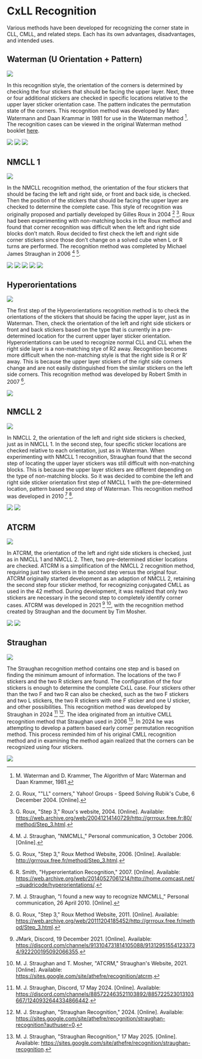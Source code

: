 # CxLL Recognition

Various methods have been developed for recognizing the corner state in CLL, CMLL, and related steps. Each has its own advantages, disadvantages, and intended uses.

## Waterman (U Orientation + Pattern)

![](img/CxLLRecognition/Waterman.png)

In this recognition style, the orientation of the corners is determined by checking the four stickers that should be facing the upper layer. Next, three or four additional stickers are checked in specific locations relative to the upper layer sticker orientation case. The pattern indicates the permutation state of the corners. This recognition method was developed by Marc Watermann and Daan Krammar in 1981 for use in the Waterman method [^waterman-krammer-1981]. The recognition cases can be viewed in the original Waterman method booklet <a href="/archive/Documents/WatermanBooklet.pdf">here</a>.

![](img/CxLLRecognition/Waterman2.png)
![](img/CxLLRecognition/Waterman3.png)
![](img/CxLLRecognition/Waterman4.png)

## NMCLL 1

![](img/CxLLRecognition/NMCLL1.png)

In the NMCLL recognition method, the orientation of the four stickers that should be facing the left and right side, or front and back side, is checked. Then the position of the stickers that should be facing the upper layer are checked to determine the complete case. This style of recognition was originally proposed and partially developed by Gilles Roux in 2004 [^roux-2004-1] [^roux-2004-2]. Roux had been experimenting with non-matching bocks in the Roux method and found that corner recognition was difficult when the left and right side blocks don’t match. Roux decided to first check the left and right side corner stickers since those don’t change on a solved cube when L or R turns are performed. The recognition method was completed by Michael James Straughan in 2006 [^straughan-2006] [^roux-2006].

![](img/CxLLRecognition/NMCLL1-1.png)
![](img/CxLLRecognition/NMCLL1-2.png)
![](img/CxLLRecognition/NMCLL1-3.png)
![](img/CxLLRecognition/NMCLL1-4.png)
![](img/CxLLRecognition/NMCLL1-5.png)

## Hyperorientations

![](img/CxLLRecognition/Hyperorientations.png)

The first step of the Hyperorientations recognition method is to check the orientations of the stickers that should be facing the upper layer, just as in Waterman. Then, check the orientation of the left and right side stickers or front and back stickers based on the type that is currently in a pre-determined location for the current upper layer sticker orientation. Hyperorientations can be used to recognize normal CLL and CLL when the right side layer is a non-matching stye of R2 away. Recognition becomes more difficult when the non-matching style is that the right side is R or R’ away. This is because the upper layer stickers of the right side corners change and are not easily distinguished from the similar stickers on the left side corners. This recognition method was developed by Robert Smith in 2007 [^smith-2007].

![](img/CxLLRecognition/Hyperorientations2.png)

## NMCLL 2

![](img/CxLLRecognition/NMCLL2.png)

In NMCLL 2, the orientation of the left and right side stickers is checked, just as in NMCLL 1. In the second step, four specific sticker locations are checked relative to each orientation, just as in Waterman. When experimenting with NMCLL 1 recognition, Straughan found that the second step of locating the upper layer stickers was still difficult with non-matching blocks. This is because the upper layer stickers are different depending on the type of non-matching blocks. So it was decided to combine the left and right side sticker orientation first step of NMCLL 1 with the pre-determined location, pattern based second step of Waterman. This recognition method was developed in 2010 [^straughan-2010] [^roux-2011].

![](img/CxLLRecognition/NMCLL2-1.png)
![](img/CxLLRecognition/NMCLL2-2.png)

## ATCRM

![](img/CxLLRecognition/ATCRM.png)

In ATCRM, the orientation of the left and right side stickers is checked, just as in NMCLL 1 and NMCLL 2. Then, two pre-determined sticker locations are checked. ATCRM is a simplification of the NMCLL 2 recognition method, requiring just two stickers in the second step versus the original four. ATCRM originally started development as an adaption of NMCLL 2, retaining the second step four sticker method, for recognizing conjugated CMLL as used in the 42 method. During development, it was realized that only two stickers are necessary in the second step to completely identify corner cases. ATCRM was developed in 2021 [^jmark-2021] [^straughan-mosher-2021], with the recognition method created by Straughan and the document by Tim Mosher.

![](img/CxLLRecognition/ATCRMRelease.png)
![](img/CxLLRecognition/ATCRM2.png)

## Straughan

![](img/CxLLRecognition/Straughan.png)

The Straughan recognition method contains one step and is based on finding the minimum amount of information. The locations of the two F stickers and the two R stickers are found. The configuration of the four stickers is enough to determine the complete CxLL case. Four stickers other than the two F and two R can also be checked, such as the two F stickers and two L stickers, the two R stickers with one F sticker and one U sticker, and other possibilities. This recognition method was developed by Straughan in 2024 [^straughan-2024-1] [^straughan-2024-2]. The idea originated from an intuitive CMLL recognition method that Straughan used in 2006 [^straughan-2025]. In 2024 he was attempting to develop a pattern based early corner permutation recognition method. This process reminded him of his original CMLL recognition method and in examining the method again realized that the corners can be recognized using four stickers.

![](img/CxLLRecognition/Straughan2.png)

[^waterman-krammer-1981]: M. Waterman and D. Krammer, The Algorithm of Marc Waterman and Daan Krammer, 1981.
[^roux-2004-1]: G. Roux, ""LL" corners," Yahoo! Groups - Speed Solving Rubik's Cube, 6 December 2004. [Online].
[^roux-2004-2]: G. Roux, "Step 3," Roux's website, 2004. [Online]. Available: https://web.archive.org/web/20041214140729/http://grrroux.free.fr:80/method/Step_3.html.
[^straughan-2006]: M. J. Straughan, "NMCMLL," Personal communication, 3 October 2006. [Online].
[^roux-2006]: G. Roux, "Step 3," Roux Method Website, 2006. [Online]. Available: http://grrroux.free.fr/method/Step_3.html.
[^smith-2007]: R. Smith, "Hyperorientation Recognition," 2007. [Online]. Available: https://web.archive.org/web/20140527061214/http://home.comcast.net/~quadricode/hyperorientations/.
[^straughan-2010]: M. J. Straughan, "I found a new way to recognize NMCMLL," Personal communication, 26 April 2010. [Online].
[^roux-2011]: G. Roux, "Step 3," Roux Method Website, 2011. [Online]. Available: https://web.archive.org/web/20111204185452/http://grrroux.free.fr/method/Step_3.html.
[^jmark-2021]: JMark, Discord, 19 December 2021. [Online]. Available: https://discord.com/channels/913104731814105088/913129515541233734/922200195092066355.
[^straughan-mosher-2021]: M. J. Straughan and T. Mosher, "ATCRM," Straughan's Website, 2021. [Online]. Available: https://sites.google.com/site/athefre/recognition/atcrm.
[^straughan-2024-1]: M. J. Straughan, Discord, 17 May 2024. [Online]. Available: https://discord.com/channels/885722463521103892/885722523013103667/1240932644334866442.
[^straughan-2024-2]: M. J. Straughan, "Straughan Recognition," 2024. [Online]. Available: https://sites.google.com/site/athefre/recognition/straughan-recognition?authuser=0.
[^straughan-2025]: M. J. Straughan, "Straughan Recognition," 17 May 2025. [Online]. Available: https://sites.google.com/site/athefre/recognition/straughan-recognition.
